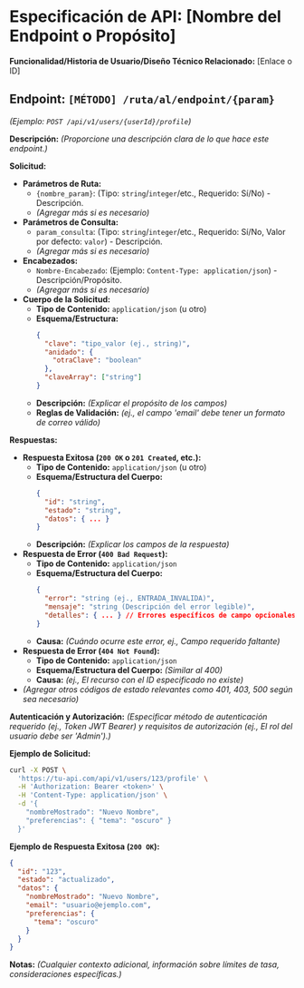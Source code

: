 # Especificación de API: [Nombre del Endpoint o Propósito]

**Funcionalidad/Historia de Usuario/Diseño Técnico Relacionado:** [Enlace o ID]

## Endpoint: `[MÉTODO] /ruta/al/endpoint/{param}`

*(Ejemplo: `POST /api/v1/users/{userId}/profile`)*

**Descripción:**
*(Proporcione una descripción clara de lo que hace este endpoint.)*

**Solicitud:**

*   **Parámetros de Ruta:**
    *   `{nombre_param}`: (Tipo: `string`/`integer`/etc., Requerido: Sí/No) - Descripción.
    *   *(Agregar más si es necesario)*
*   **Parámetros de Consulta:**
    *   `param_consulta`: (Tipo: `string`/`integer`/etc., Requerido: Sí/No, Valor por defecto: `valor`) - Descripción.
    *   *(Agregar más si es necesario)*
*   **Encabezados:**
    *   `Nombre-Encabezado`: (Ejemplo: `Content-Type: application/json`) - Descripción/Propósito.
    *   *(Agregar más si es necesario)*
*   **Cuerpo de la Solicitud:**
    *   **Tipo de Contenido:** `application/json` (u otro)
    *   **Esquema/Estructura:**
        ```json
        {
          "clave": "tipo_valor (ej., string)",
          "anidado": {
            "otraClave": "boolean"
          },
          "claveArray": ["string"]
        }
        ```
    *   **Descripción:** *(Explicar el propósito de los campos)*
    *   **Reglas de Validación:** *(ej., el campo 'email' debe tener un formato de correo válido)*

**Respuestas:**

*   **Respuesta Exitosa (`200 OK` o `201 Created`, etc.):**
    *   **Tipo de Contenido:** `application/json` (u otro)
    *   **Esquema/Estructura del Cuerpo:**
        ```json
        {
          "id": "string",
          "estado": "string",
          "datos": { ... }
        }
        ```
    *   **Descripción:** *(Explicar los campos de la respuesta)*
*   **Respuesta de Error (`400 Bad Request`):**
    *   **Tipo de Contenido:** `application/json`
    *   **Esquema/Estructura del Cuerpo:**
        ```json
        {
          "error": "string (ej., ENTRADA_INVALIDA)",
          "mensaje": "string (Descripción del error legible)",
          "detalles": { ... } // Errores específicos de campo opcionales
        }
        ```
    *   **Causa:** *(Cuándo ocurre este error, ej., Campo requerido faltante)*
*   **Respuesta de Error (`404 Not Found`):**
    *   **Tipo de Contenido:** `application/json`
    *   **Esquema/Estructura del Cuerpo:** *(Similar al 400)*
    *   **Causa:** *(ej., El recurso con el ID especificado no existe)*
*   *(Agregar otros códigos de estado relevantes como 401, 403, 500 según sea necesario)*

**Autenticación y Autorización:**
*(Especificar método de autenticación requerido (ej., Token JWT Bearer) y requisitos de autorización (ej., El rol del usuario debe ser 'Admin').)*

**Ejemplo de Solicitud:**
```bash
curl -X POST \
  'https://tu-api.com/api/v1/users/123/profile' \
  -H 'Authorization: Bearer <token>' \
  -H 'Content-Type: application/json' \
  -d '{
    "nombreMostrado": "Nuevo Nombre",
    "preferencias": { "tema": "oscuro" }
  }'
```

**Ejemplo de Respuesta Exitosa (`200 OK`):**
```json
{
  "id": "123",
  "estado": "actualizado",
  "datos": {
    "nombreMostrado": "Nuevo Nombre",
    "email": "usuario@ejemplo.com",
    "preferencias": {
      "tema": "oscuro"
    }
  }
}
```

**Notas:**
*(Cualquier contexto adicional, información sobre límites de tasa, consideraciones específicas.)* 